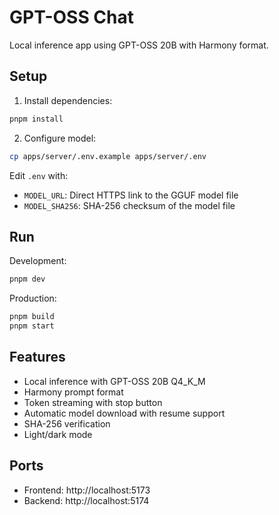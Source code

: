 # GPT-OSS Chat

Local inference app using GPT-OSS 20B with Harmony format.

## Setup

1. Install dependencies:
```bash
pnpm install
```

2. Configure model:
```bash
cp apps/server/.env.example apps/server/.env
```

Edit `.env` with:
- `MODEL_URL`: Direct HTTPS link to the GGUF model file
- `MODEL_SHA256`: SHA-256 checksum of the model file

## Run

Development:
```bash
pnpm dev
```

Production:
```bash
pnpm build
pnpm start
```

## Features

- Local inference with GPT-OSS 20B Q4_K_M
- Harmony prompt format
- Token streaming with stop button
- Automatic model download with resume support
- SHA-256 verification
- Light/dark mode

## Ports

- Frontend: http://localhost:5173
- Backend: http://localhost:5174